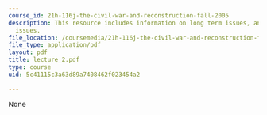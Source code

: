 ```yaml
---
course_id: 21h-116j-the-civil-war-and-reconstruction-fall-2005
description: This resource includes information on long term issues, and near term
  issues.
file_location: /coursemedia/21h-116j-the-civil-war-and-reconstruction-fall-2005/5c41115c3a63d89a7408462f023454a2_lecture_2.pdf
file_type: application/pdf
layout: pdf
title: lecture_2.pdf
type: course
uid: 5c41115c3a63d89a7408462f023454a2

---
```

None